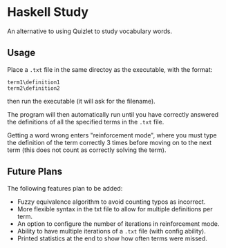 # Haskell Study

An alternative to using Quizlet to study vocabulary words.

## Usage

Place a `.txt` file in the same directoy as the executable, with the format:

```
term1\definition1
term2\definition2
```

then run the executable (it will ask for the filename). 

The program will then automatically run until you have correctly answered the 
definitions of all the specified terms in the `.txt` file.

Getting a word wrong enters "reinforcement mode", where you must type the 
definition of the term correctly 3 times before moving on to the next term 
(this does not count as correctly solving the term).

## Future Plans

The following features plan to be added:

 - Fuzzy equivalence algorithm to avoid counting typos as incorrect.
 - More flexible syntax in the txt file to allow for multiple definitions per term.
 - An option to configure the number of iterations in reinforcement mode.
 - Ability to have multiple iterations of a `.txt` file (with config ability).
 - Printed statistics at the end to show how often terms were missed.
